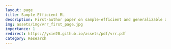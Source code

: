 ```yaml
---
layout: page
title: Sample-Efficient RL
description: First-author paper on sample-efficient and generalizable agent via visual rewrite rules (VRRs).
img: assets/img/vrr_first_page.jpg
importance: 1
redirect: https://yxie20.github.io/assets/pdf/vrr.pdf
category: Research
---
```


